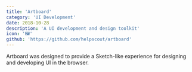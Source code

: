 ```yaml
---
title: 'Artboard'
category: 'UI Development'
date: 2018-10-28
description: 'A UI development and design toolkit'
icon: '🖼'
github: 'https://github.com/helpscout/artboard'
---
```


Artboard was designed to provide a Sketch-like experience for designing and developing UI in the browser.
